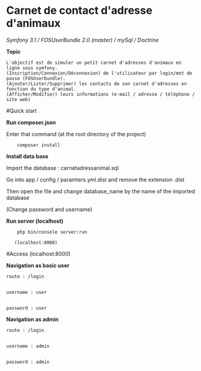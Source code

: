 # Carnet de contact d'adresse d'animaux

_*Symfony 3.1 / FOSUserBundle 2.0 (master)  /  mySql  /  Doctrine*_


**Topic**

    L'objectif est de simuler un petit carnet d'adresses d'animaux en ligne sous symfony.
    (Inscription/Connexion/Déconnexion) de l'utilisateur par login/mot de passe (FOSUserbundle).
    (Ajouter/Lister/Supprimer) les contacts de son carnet d'adresses en fonction du type d'animal.
    (Afficher/Modifier) leurs informations (e-mail / adresse / téléphone / site web)

#Quick start

**Run composer.json**

Enter that command (at the root directory of the project)

        composer install 
        
**Install data base**

Import the database : carnetadressanimal.sql

Go into app / config / paramters.yml.dist and remove the extension .dist


Then open the file and change database_name by the name of the imported database 

(Change password and username)
        
**Run server (localhost)**

        php bin/console server:run 
        
       (localhost:8000)
       
#Access (localhost:8000)

**Navigation as basic user**


    route : /login 
    
    
    username : user
    
    
    password : user


**Navigation as admin**


    route : /login 
    
    
    username : admin
    
    
    password : admin
